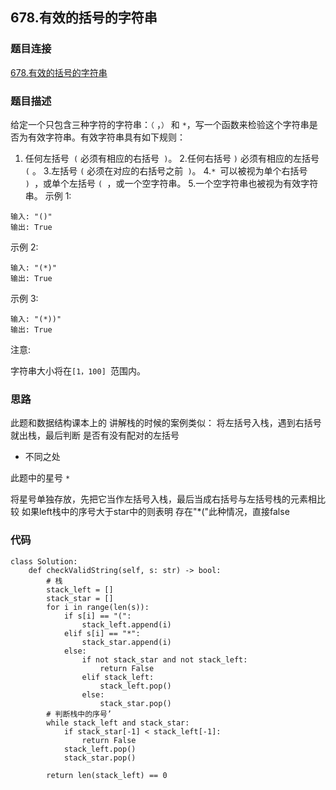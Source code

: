 ## 678.有效的括号的字符串

### 题目连接

[678.有效的括号的字符串](https://leetcode-cn.com/problems/valid-parenthesis-string/)

### 题目描述

给定一个只包含三种字符的字符串：`（` ，`）` 和 `*`，写一个函数来检验这个字符串是否为有效字符串。有效字符串具有如下规则：

1. 任何左括号` (` 必须有相应的右括号` )`。
2.任何右括号 `)` 必须有相应的左括号 `(` 。
3.左括号 `(` 必须在对应的右括号之前` )`。
4.`* `可以被视为单个右括号` ) `，或单个左括号 `( `，或一个空字符串。
5.一个空字符串也被视为有效字符串。
示例 1:
```
输入: "()"
输出: True
```
示例 2:
```
输入: "(*)"
输出: True
```
示例 3:
```
输入: "(*))"
输出: True
```
注意:

字符串大小将在`[1，100] `范围内。
### 思路
此题和数据结构课本上的 讲解栈的时候的案例类似：
将左括号入栈，遇到右括号就出栈，最后判断 是否有没有配对的左括号

- 不同之处

此题中的星号 `*`

将星号单独存放，先把它当作左括号入栈，最后当成右括号与左括号栈的元素相比较
如果left栈中的序号大于star中的则表明 存在"*("此种情况，直接false
### 代码

```python3
class Solution:
    def checkValidString(self, s: str) -> bool:
        # 栈
        stack_left = []
        stack_star = []
        for i in range(len(s)):
            if s[i] == "(":
                stack_left.append(i)
            elif s[i] == "*":
                stack_star.append(i)
            else:
                if not stack_star and not stack_left:
                    return False
                elif stack_left:
                    stack_left.pop()
                else:
                    stack_star.pop()
        # 判断栈中的序号’
        while stack_left and stack_star:
            if stack_star[-1] < stack_left[-1]:
                return False
            stack_left.pop()
            stack_star.pop()
        
        return len(stack_left) == 0
```
